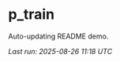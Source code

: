 # p_train

Auto-updating README demo.

<!--START_SECTION:status-->
_Last run: 2025-08-26 11:18 UTC_
<!--END_SECTION:status-->





















































































































































